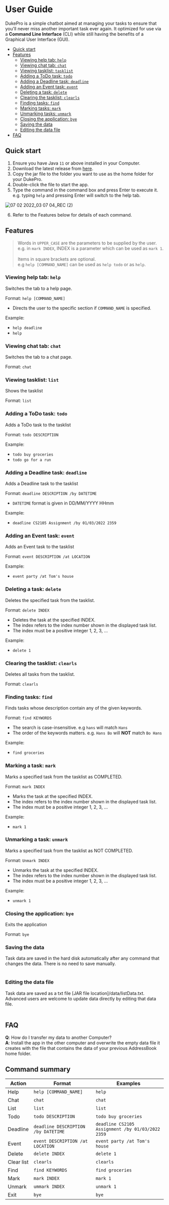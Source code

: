 # User Guide
DukePro is a simple chatbot aimed at managing your tasks to ensure that you'll never miss another important task ever again. It optimized for use via a **Command Line Interface** (CLI) while still having the benefits of a Graphical User Interface (GUI).

- [Quick start](#quick-start)
- [Features](#features)
  - [Viewing help tab: `help`](#viewing-help-tab-help)
  - [Viewing chat tab: `chat`](#viewing-chat-tab-chat)
  - [Viewing tasklist: `tasklist`](#viewing-tasklist-list)
  - [Adding a ToDo task: `todo`](#adding-a-todo-task-todo) 
  - [Adding a Deadline task: `deadline`](#adding-a-deadline-task-deadline) 
  - [Adding an Event task: `event`](#adding-an-event-task-event) 
  - [Deleting a task: `delete`](#deleting-a-task-delete) 
  - [Clearing the tasklist: `clearls`](#clearing-the-tasklist-clearls) 
  - [Finding tasks: `find`](#finding-tasks-find)
  - [Marking tasks: `mark`](#marking-a-task-mark)
  - [Unmarking tasks: `unmark`](#unmarking-a-task-unmark)
  - [Closing the application: `bye`](#closing-the-application-bye)
  - [Saving the data](#saving-the-data)
  - [Editing the data file](#editing-the-data-file)
- [FAQ](#faq)

## Quick start
1. Ensure you have Java `11` or above installed in your Computer.
2. Download the latest release from [here](https://github.com/kev-intq/ip/releases).
3. Copy the jar file to the folder you want to use as the home folder for your DukePro.
4. Double-click the file to start the app.
5. Type the command in the command box and press Enter to execute it. e.g. typing `help` and pressing Enter will switch to the help tab.

 ![07 02 2022_03 07 04_REC (2)](https://user-images.githubusercontent.com/77195251/154564958-9e7069f5-65dc-4f22-918f-1b5b90a30c20.png)
 
6. Refer to the Features below for details of each command. 

## Features 

> Words in ```UPPER_CASE``` are the parameters to be supplied by the user.<br/>
e.g. in ```mark INDEX```, INDEX is a parameter which can be used as ```mark 1```.<br/><br/>
Items in square brackets are optional.<br/>
e.g ```help [COMMAND_NAME]``` can be used as ```help todo``` or as ```help```.


### Viewing help tab: `help`
Switches the tab to a help page.

Format: ```help [COMMAND_NAME]```
  - Directs the user to the specific section if ```COMMAND_NAME``` is specified.

Example: 
  - ```help deadline```
  - ```help```

### Viewing chat tab: `chat`
Switches the tab to a chat page.

Format: ```chat```

### Viewing tasklist: `list`
Shows the tasklist

Format: ```list```

### Adding a ToDo task: `todo`
Adds a ToDo task to the tasklist

Format: ```todo DESCRIPTION```

Example: 
  - ```todo buy groceries```
  - ```todo go for a run```

### Adding a Deadline task: `deadline`
Adds a Deadline task to the tasklist

Format: ```deadline DESCRIPTION /by DATETIME```
  - ```DATETIME``` format is given in DD/MM/YYYY HHmm

Example: 
  - ```deadline CS2105 Assignment /by 01/03/2022 2359```

### Adding an Event task: `event`
Adds an Event task to the tasklist

Format: ```event DESCRIPTION /at LOCATION```

Example: 
  - ```event party /at Tom's house```

### Deleting a task: `delete`
Deletes the specified task from the tasklist.

Format: ```delete INDEX```
  - Deletes the task at the specified INDEX.
  - The index refers to the index number shown in the displayed task list.
  - The index must be a positive integer 1, 2, 3, …​

Example: 
  - ```delete 1```

### Clearing the tasklist: `clearls`
Deletes all tasks from the tasklist.

Format: ```clearls```

### Finding tasks: `find`
Finds tasks whose description contain any of the given keywords.

Format: ```find KEYWORDS```
  - The search is case-insensitive. e.g ```hans``` will match ```Hans```
  - The order of the keywords matters. e.g. ```Hans Bo``` will **NOT** match ```Bo Hans```

Example: 
  - ```find groceries```

### Marking a task: `mark`
Marks a specified task from the tasklist as COMPLETED.

Format: ```mark INDEX```
  - Marks the task at the specified INDEX.
  - The index refers to the index number shown in the displayed task list.
  - The index must be a positive integer 1, 2, 3, …​

Example: 
  - ```mark 1```

### Unmarking a task: `unmark`
Marks a specified task from the tasklist as NOT COMPLETED.

Format: ```Unmark INDEX```
  - Unmarks the task at the specified INDEX.
  - The index refers to the index number shown in the displayed task list.
  - The index must be a positive integer 1, 2, 3, …​

Example: 
  - ```unmark 1```

### Closing the application: `bye`
Exits the application

Format: ```bye```

### Saving the data
Task data are saved in the hard disk automatically after any command that changes the data. There is no need to save manually.<br/><br/>

### Editing the data file
Task data are saved as a txt file [JAR file location]/data/listData.txt. Advanced users are welcome to update data directly by editing that data file.<br/><br/>

## FAQ
**Q**: How do I transfer my data to another Computer?<br/>
**A**: Install the app in the other computer and overwrite the empty data file it creates with the file that contains the data of your previous AddressBook home folder.

## Command summary


| Action | Format | Examples |
| --- | --- | --- |
| Help | ```help [COMMAND_NAME]``` | ```help``` |
| Chat | ```chat``` | ```chat``` | 
| List | ```list``` | ```list``` |
| Todo | ```todo DESCRIPTION``` | ```todo buy groceries``` |
| Deadline | ```deadline DESCRIPTION /by DATETIME``` | ```deadline CS2105 Assignment /by 01/03/2022 2359``` |
| Event | ```event DESCRIPTION /at LOCATION``` | ```event party /at Tom's house``` |
| Delete | ```delete INDEX``` | ```delete 1``` |
| Clear list | ```clearls``` | ```clearls``` |
| Find | ```find KEYWORDS``` | ```find groceries``` |
| Mark | ```mark INDEX``` | ```mark 1``` |
| Unmark | ```ummark INDEX``` | ```unmark 1``` |
| Exit | ```bye``` | ```bye``` |



